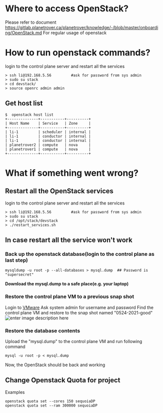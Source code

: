 # Where to access OpenStack?
Please refer to document https://gitlab.planetrover.ca/planetrover/knowledge/-/blob/master/onboarding/OpenStack.md
For regular usage of openstack

# How to run openstack commands?
login to the control plane server and restart all the services
```
> ssh li@192.168.5.56         #ask for password from sys admin
> sudo su stack
> cd devstack/
> source openrc admin admin
```
## Get host list
```
$  openstack host list
+--------------+-----------+----------+
| Host Name    | Service   | Zone     |
+--------------+-----------+----------+
| li-1         | scheduler | internal |
| li-1         | conductor | internal |
| li-1         | conductor | internal |
| planetrover2 | compute   | nova     |
| planetrover1 | compute   | nova     |
+--------------+-----------+----------+
```



# What if something went wrong?
## Restart all the OpenStack services
login to the control plane server and restart all the services
```
> ssh li@192.168.5.56         #ask for password from sys admin
> sudo su stack
> cd /opt/stack/devstack
> ./restart_services.sh
```
## In case restart all the service won't work
### Back up the openstack database(login to the control plane as last step)
```
mysqldump -u root -p --all-databases > mysql.dump  ## Password is "supersecret"
```
**Download the mysql.dump to a safe place(e.g. your laptop)**
### Restore the control plane VM to a previous snap shot
Login to [VMware](https://192.168.5.100/ui/)
Ask system admin for username and password
Find the control plane VM and restore to the snap shot named "0524-2021-good"
![enter image description here](https://gitlab.planetrover.ca/planetrover/knowledge/-/raw/master/img/restore_snapshot.png)
### Restore the database contents
Upload the "mysql.dump" to the control plane VM and run following command
```
mysql -u root -p < mysql.dump
```
Now, the OpenStack should be back and working

## Change Openstack Quota for project
Examples
```
openstack quota set --cores 150 sequoiaDP
openstack quota set --ram 300000 sequoiaDP
```
